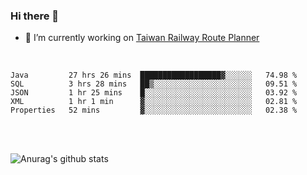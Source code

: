 ### Hi there 👋

- 🔭 I’m currently working on [Taiwan Railway Route Planner](https://github.com/Taiwan-Railway-Route-Planner)

<br/>

<!--START_SECTION:waka-->
```text
Java         27 hrs 26 mins  ██████████████████▓░░░░░░   74.98 % 
SQL          3 hrs 28 mins   ██▒░░░░░░░░░░░░░░░░░░░░░░   09.51 % 
JSON         1 hr 25 mins    █░░░░░░░░░░░░░░░░░░░░░░░░   03.92 % 
XML          1 hr 1 min      ▓░░░░░░░░░░░░░░░░░░░░░░░░   02.81 % 
Properties   52 mins         ▓░░░░░░░░░░░░░░░░░░░░░░░░   02.38 % 
```
<!--END_SECTION:waka-->

<br/>
<br/>

![Anurag's github stats](https://github-readme-stats.vercel.app/api?username=DepickereSven&show_icons=true&theme=tokyonight)



<!--
**DepickereSven/DepickereSven** is a ✨ _special_ ✨ repository because its `README.md` (this file) appears on your GitHub profile.

Here are some ideas to get you started:

- 🔭 I’m currently working on ...
- 🌱 I’m currently learning ...
- 👯 I’m looking to collaborate on ...
- 🤔 I’m looking for help with ...
- 💬 Ask me about ...
- 📫 How to reach me: ...
- 😄 Pronouns: ...
- ⚡ Fun fact: ...
-->
